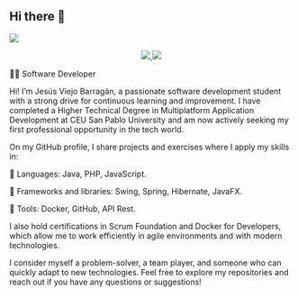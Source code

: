 ## Hi there 👋

<img src="https://i.imgur.com/4g4YaWh.png">

<p align="center">	
  <a target="_blank" href="https://www.linkedin.com/in/jesús-viejo-barragán-a1513033b/">
    <img src="https://img.shields.io/badge/-LinkedIn-0077B5?style=for-the-badge&logo=Linkedin&logoColor=white">
  </a>
  <a target="_blank" href="https://mail.google.com/mail/?view=cm&fs=1&to=jesusviejobarragan@gmail.com">
    <img src="https://img.shields.io/badge/-Gmail-D14836?style=for-the-badge&logo=Gmail&logoColor=white">
  </a>
</p>

<p>
  👨‍💻 Software Developer

Hi! I’m Jesús Viejo Barragán, a passionate software development student with a strong drive for continuous learning and improvement. I have completed a Higher Technical Degree in Multiplatform Application Development at CEU San Pablo University and am now actively seeking my first professional opportunity in the tech world.

On my GitHub profile, I share projects and exercises where I apply my skills in:

🧩 Languages: Java, PHP, JavaScript.

📖 Frameworks and libraries: Swing, Spring, Hibernate, JavaFX.

🔧 Tools: Docker, GitHub, API Rest.

I also hold certifications in Scrum Foundation and Docker for Developers, which allow me to work efficiently in agile environments and with modern technologies.

I consider myself a problem-solver, a team player, and someone who can quickly adapt to new technologies. Feel free to explore my repositories and reach out if you have any questions or suggestions!

</p>

<!--
**JesusViejoBarragan/JesusViejoBarragan** is a ✨ _special_ ✨ repository because its `README.md` (this file) appears on your GitHub profile.

Here are some ideas to get you started:

- 🔭 I’m currently working on ...
- 🌱 I’m currently learning ...
- 👯 I’m looking to collaborate on ...
- 🤔 I’m looking for help with ...
- 💬 Ask me about ...
- 📫 How to reach me: ...
- 😄 Pronouns: ...
- ⚡ Fun fact: ...
-->
